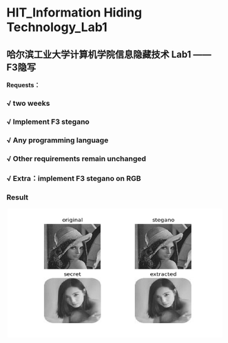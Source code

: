 # HIT_Information Hiding Technology_Lab1
## 哈尔滨工业大学计算机学院信息隐藏技术 Lab1 —— F3隐写
**Requests：**
### √ two weeks

### √ Implement F3 stegano

### √ Any programming language

### √ Other requirements remain unchanged

### √ Extra：implement F3 stegano on RGB

### Result
<div align=center><img width="500" height="300"
src="https://github.com/AIRobotZhang/F3_stegano/raw/master/compare_result.jpg" alt="RS"/></div></div>


